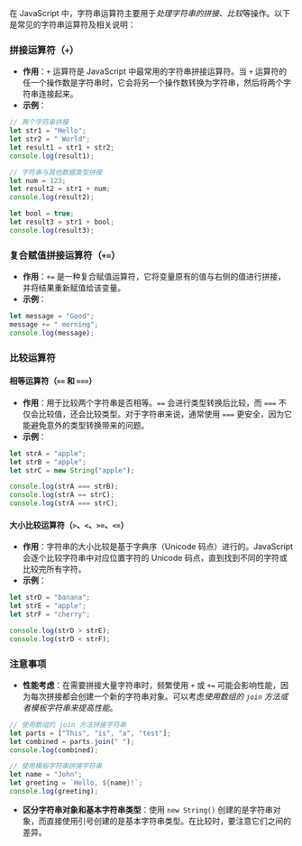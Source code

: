 在 JavaScript 中，字符串运算符主要用于*处理字符串的拼接、比较*等操作。以下是常见的字符串运算符及相关说明：

### 拼接运算符（`+`）

- **作用**：`+` 运算符是 JavaScript 中最常用的字符串拼接运算符。当 `+` 运算符的任一个操作数是字符串时，它会将另一个操作数转换为字符串，然后将两个字符串连接起来。
- **示例**：

```javascript
// 两个字符串拼接
let str1 = "Hello";
let str2 = " World";
let result1 = str1 + str2;
console.log(result1);

// 字符串与其他数据类型拼接
let num = 123;
let result2 = str1 + num;
console.log(result2);

let bool = true;
let result3 = str1 + bool;
console.log(result3);
```

### 复合赋值拼接运算符（`+=`）

- **作用**：`+=` 是一种复合赋值运算符，它将变量原有的值与右侧的值进行拼接，并将结果重新赋值给该变量。
- **示例**：

```javascript
let message = "Good";
message += " morning";
console.log(message);
```

### 比较运算符

#### 相等运算符（`==` 和 `===`）

- **作用**：用于比较两个字符串是否相等。`==` 会进行类型转换后比较，而 `===` 不仅会比较值，还会比较类型。对于字符串来说，通常使用 `===` 更安全，因为它能避免意外的类型转换带来的问题。
- **示例**：

```javascript
let strA = "apple";
let strB = "apple";
let strC = new String("apple");

console.log(strA === strB);
console.log(strA == strC);
console.log(strA === strC);
```

#### 大小比较运算符（`>`、`<`、`>=`、`<=`）

- **作用**：字符串的大小比较是基于字典序（Unicode 码点）进行的。JavaScript 会逐个比较字符串中对应位置字符的 Unicode 码点，直到找到不同的字符或比较完所有字符。
- **示例**：

```javascript
let strD = "banana";
let strE = "apple";
let strF = "cherry";

console.log(strD > strE);
console.log(strD < strF);
```

### 注意事项

- **性能考虑**：在需要拼接大量字符串时，频繁使用 `+` 或 `+=` 可能会影响性能，因为每次拼接都会创建一个新的字符串对象。可以考虑*使用数组的 `join` 方法或者模板字符串来提高性能*。

```javascript
// 使用数组的 join 方法拼接字符串
let parts = ["This", "is", "a", "test"];
let combined = parts.join(" ");
console.log(combined);

// 使用模板字符串拼接字符串
let name = "John";
let greeting = `Hello, ${name}!`;
console.log(greeting);
```

- **区分字符串对象和基本字符串类型**：使用 `new String()` 创建的是字符串对象，而直接使用引号创建的是基本字符串类型。在比较时，要注意它们之间的差异。
